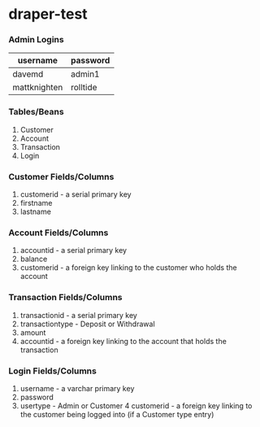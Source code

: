 # draper-test
### Admin Logins
| username | password |
|----------|----------|
| davemd | admin1 |
| mattknighten | rolltide |

### Tables/Beans
1. Customer
2. Account
3. Transaction
4. Login

### Customer Fields/Columns
1. customerid - a serial primary key
2. firstname
3. lastname

### Account Fields/Columns
1. accountid - a serial primary key
2. balance
3. customerid - a foreign key linking to the customer who holds the account

### Transaction Fields/Columns
1. transactionid - a serial primary key
2. transactiontype - Deposit or Withdrawal
3. amount
4. accountid - a foreign key linking to the account that holds the transaction

### Login Fields/Columns
1. username - a varchar primary key
2. password
3. usertype - Admin or Customer
4 customerid - a foreign key linking to the customer being logged into (if a Customer type entry)

